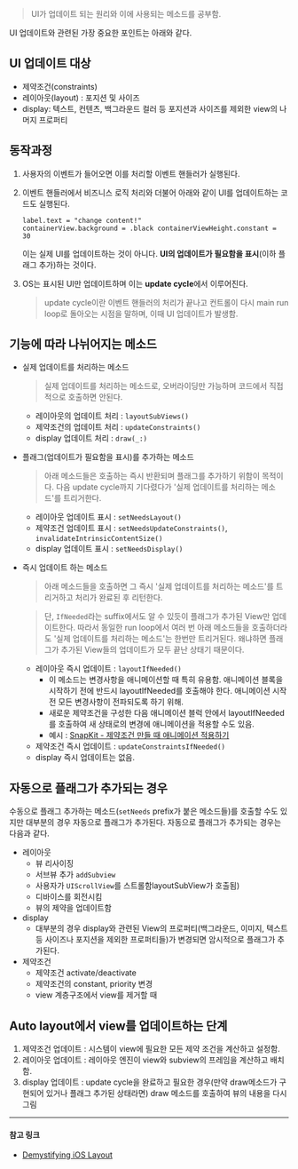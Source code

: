 > UI가 업데이트 되는 원리와 이에 사용되는 메소드를 공부함.

UI 업데이트와 관련된 가장 중요한 포인트는 아래와 같다.  

## UI 업데이트 대상
- 제약조건(constraints) 
- 레이아웃(layout) : 포지션 및 사이즈
- display: 텍스트, 컨텐츠, 백그라운드 컬러 등 포지션과 사이즈를 제외한 view의 나머지 프로퍼티    

## 동작과정  
1. 사용자의 이벤트가 들어오면 이를 처리할 이벤트 핸들러가 실행된다.  

2. 이벤트 핸들러에서 비즈니스 로직 처리와 더불어 아래와 같이 UI를 업데이트하는 코드도 실행된다.<pre><code>label.text = "change content!"
containerView.background = .black
containerViewHeight.constant = 30</code></pre>
이는 실제 UI를 업데이트하는 것이 아니다. **UI의 업데이트가 필요함을 표시**(이하 플래그 추가)하는 것이다.  

3. OS는 표시된 UI만 업데이트하며 이는 **update cycle**에서 이루어진다. 
    > update cycle이란 이벤트 핸들러의 처리가 끝나고 컨트롤이 다시 main run loop로 돌아오는 시점을 말하며, 이때 UI 업데이트가 발생함.   
  
## 기능에 따라 나뉘어지는 메소드
- 실제 업데이트를 처리하는 메소드  
    > 실제 업데이트를 처리하는 메소드로, 오버라이딩만 가능하며 코드에서 직접적으로 호출하면 안된다.
    - 레이아웃의 업데이트 처리 : `layoutSubViews()`  
    - 제약조건의 업데이트 처리 : `updateConstraints()`  
    - display 업데이트 처리 : `draw(_:)`  
- 플래그(업데이트가 필요함을 표시)를 추가하는 메소드  
    > 아래 메소드들은 호출하는 즉시 반환되며 플래그를 추가하기 위함이 목적이다. 다음 update cycle까지 기다렸다가 '실제 업데이트를 처리하는 메소드'를 트리거한다. 

    - 레이아웃 업데이트 표시 : `setNeedsLayout()`  
    - 제약조건 업데이트 표시 : `setNeedsUpdateConstraints()`, `invalidateIntrinsicContentSize()`  
    - display 업데이트 표시 : `setNeedsDisplay()`  
- 즉시 업데이트 하는 메소드  
    > 아래 메소드들을 호출하면 그 즉시 '실제 업데이트를 처리하는 메소드'를 트리거하고 처리가 완료된 후 리턴한다.  

    > 단, `IfNeeded`라는 suffix에서도 알 수 있듯이 플래그가 추가된 View만 업데이트한다. 따라서 동일한 run loop에서 여러 번 아래 메소드들을 호출하더라도 '실제 업데이트를 처리하는 메소드'는 한번만 트리거된다. 왜냐하면 플래그가 추가된 View들의 업데이트가 모두 끝난 상태기 때문이다.

    - 레이아웃 즉시 업데이트 : `layoutIfNeeded()`
        - 이 메소드는 변경사항을 애니메이션할 때 특히 유용함. 애니메이션 블록을 시작하기 전에 반드시 layoutIfNeeded를 호출해야 한다. 애니메이션 시작 전 모든 변경사항이 전파되도록 하기 위해.
        - 새로운 제약조건을 구성한 다음 애니메이션 블럭 안에서 layoutIfNeeded를 호출하여 새 상태로의 변경에 애니메이션을 적용할 수도 있음.
        - 예시 : [SnapKit - 제약조건 만들 때 애니메이션 적용하기](https://github.com/SnapKit/SnapKit/issues/530)
    - 제약조건 즉시 업데이트 : `updateConstraintsIfNeeded()`
    - display 즉시 업데이트는 없음.  

## 자동으로 플래그가 추가되는 경우  
수동으로 플래그 추가하는 메소드(`setNeeds` prefix가 붙은 메소드들)를 호출할 수도 있지만 대부분의 경우 자동으로 플래그가 추가된다. 자동으로 플래그가 추가되는 경우는 다음과 같다.  
- 레이아웃
    - 뷰 리사이징
    - 서브뷰 추가 `addSubview`
    - 사용자가 `UIScrollView`를 스트롤함layoutSubView가 호출됨)
    - 디바이스를 회전시킴
    - 뷰의 제약을 업데이트함
- display
    - 대부분의 경우 display와 관련된 View의 프로퍼티(백그라운드, 이미지, 텍스트 등 사이즈나 포지션을 제외한 프로퍼티들)가 변경되면 암시적으로 플래그가 추가된다.
- 제약조건
    - 제약조건 activate/deactivate
    - 제약조건의 constant, priority 변경
    - view 계층구조에서 view를 제거할 때

## Auto layout에서 view를 업데이트하는 단계
1. 제약조건 업데이트 : 시스템이 view에 필요한 모든 제약 조건을 계산하고 설정함.
2. 레이아웃 업데이트 : 레이아웃 엔진이 view와 subview의 프레임을 계산하고 배치함.
3. display 업데이트 : update cycle을 완료하고 필요한 경우(만약 draw메소드가 구현되어 있거나 플래그 추가된 상태라면) draw 메소드를 호출하여 뷰의 내용을 다시 그림






***
#### 참고 링크
- [Demystifying iOS Layout](https://tech.gc.com/demystifying-ios-layout/)
